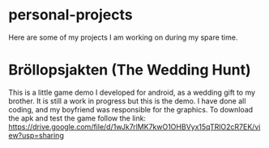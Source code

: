 # personal-projects
Here are some of my projects I am working on during my spare time. 

# Bröllopsjakten (The Wedding Hunt)
This is a little game demo I developed for android, as a wedding gift to my brother. It is still a work in progress but this is the demo. I have done all coding, and my boyfriend was responsible for the graphics. To download the apk and test the game follow the link: https://drive.google.com/file/d/1wJk7rlMK7kwO1OHBVyx15qTRlO2cR7EK/view?usp=sharing